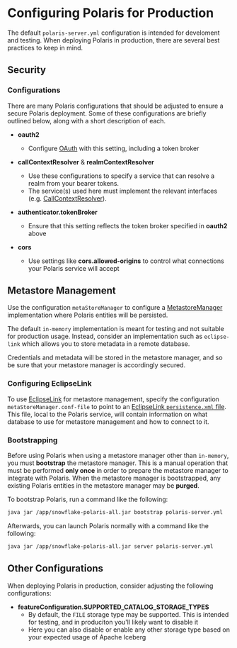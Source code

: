 <!--
 Copyright (c) 2024 Snowflake Computing Inc.
 
 Licensed under the Apache License, Version 2.0 (the "License");
 you may not use this file except in compliance with the License.
 You may obtain a copy of the License at
 
      http://www.apache.org/licenses/LICENSE-2.0
 
 Unless required by applicable law or agreed to in writing, software
 distributed under the License is distributed on an "AS IS" BASIS,
 WITHOUT WARRANTIES OR CONDITIONS OF ANY KIND, either express or implied.
 See the License for the specific language governing permissions and
 limitations under the License.
-->


# Configuring Polaris for Production

The default `polaris-server.yml` configuration is intended for develoment and testing. When deploying Polaris in production, there are several best practices to keep in mind.

## Security

### Configurations

There are many Polaris configurations that should be adjusted to ensure a secure Polaris deployment. Some of these configurations are briefly outlined below, along with a short description of each.

* **oauth2**
  - Configure [OAuth](https://oauth.net/2/) with this setting, including a token broker

* **callContextResolver** & **realmContextResolver**
  - Use these configurations to specify a service that can resolve a realm from your bearer tokens.
  - The service(s) used here must implement the relevant interfaces (e.g. [CallContextResolver](https://github.com/polaris-catalog/polaris/blob/8290019c10290a600e40b35ddb1e2f54bf99e120/polaris-service/src/main/java/io/polaris/service/context/CallContextResolver.java#L27)).

* **authenticator.tokenBroker**
  - Ensure that this setting reflects the token broker specified in **oauth2** above

* **cors**
  - Use settings like **cors.allowed-origins** to control what connections your Polaris service will accept


## Metastore Management

Use the configuration `metaStoreManager` to configure a [MetastoreManager](https://github.com/polaris-catalog/polaris/blob/627dc602eb15a3258dcc32babf8def34cf6de0e9/polaris-core/src/main/java/io/polaris/core/persistence/PolarisMetaStoreManager.java#L47) implementation where Polaris entities will be persisted. 

The default `in-memory` implementation is meant for testing and not suitable for production usage. Instead, consider an implementation such as `eclipse-link` which allows you to store metadata in a remote database.

Credentials and metadata will be stored in the metastore manager, and so be sure that your metastore manager is accordingly secured.

### Configuring EclipseLink

To use [EclipseLink](https://eclipse.dev/eclipselink/) for metastore management, specify the configuration `metaStoreManager.conf-file` to point to an [EclipseLink `persistence.xml` file](https://eclipse.dev/eclipselink/documentation/2.5/solutions/testingjpa002.htm). This file, local to the Polaris service, will contain information on what database to use for metastore management and how to connect to it.

### Bootstrapping

Before using Polaris when using a metastore manager other than `in-memory`, you must **bootstrap** the metastore manager. This is a manual operation that must be performed **only once** in order to prepare the metastore manager to integrate with Polaris. When the metastore manager is bootstrapped, any existing Polaris entities in the metastore manager may be **purged**.

To bootstrap Polaris, run a command like the following:

```bash
java jar /app/snowflake-polaris-all.jar bootstrap polaris-server.yml
```

Afterwards, you can launch Polaris normally with a command like the following:

```bash
java jar /app/snowflake-polaris-all.jar server polaris-server.yml
```

## Other Configurations

When deploying Polaris in production, consider adjusting the following configurations:

* **featureConfiguration.SUPPORTED_CATALOG_STORAGE_TYPES**
  - By default, the `FILE` storage type may be supported. This is intended for testing, and in produciton you'll likely want to disable it
  - Here you can also disable or enable any other storage type based on your expected usage of Apache Iceberg


